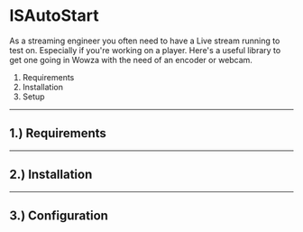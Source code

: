 # ISAutoStart

As a streaming engineer you often need to have a Live stream running to test on. Especially if you're working on a player. Here's a useful library to get one going in Wowza with the need of an encoder or webcam. 


1. Requirements
2. Installation 
3. Setup

---

## 1.) Requirements


---

## 2.) Installation


---


## 3.) Configuration

